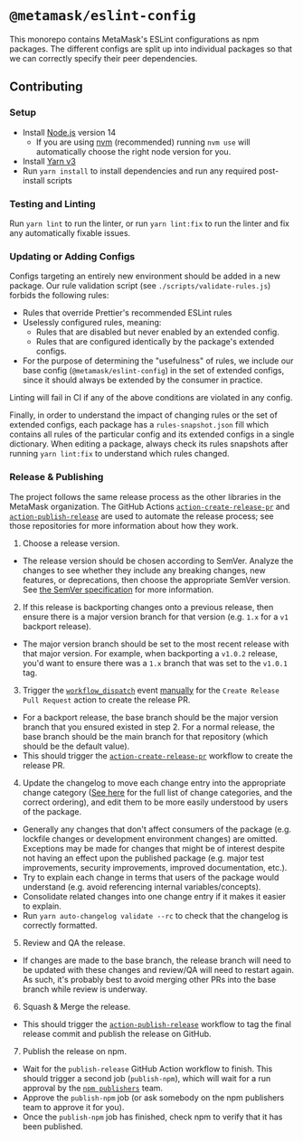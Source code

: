 # `@metamask/eslint-config`

This monorepo contains MetaMask's ESLint configurations as npm packages.
The different configs are split up into individual packages so that we can
correctly specify their peer dependencies.

## Contributing

### Setup

- Install [Node.js](https://nodejs.org) version 14
  - If you are using [nvm](https://github.com/creationix/nvm#installation) (recommended) running `nvm use` will automatically choose the right node version for you.
- Install [Yarn v3](https://yarnpkg.com/getting-started/install)
- Run `yarn install` to install dependencies and run any required post-install scripts

### Testing and Linting

Run `yarn lint` to run the linter, or run `yarn lint:fix` to run the linter and fix any automatically fixable issues.

### Updating or Adding Configs

Configs targeting an entirely new environment should be added in a new package.
Our rule validation script (see `./scripts/validate-rules.js`) forbids the
following rules:

- Rules that override Prettier's recommended ESLint rules
- Uselessly configured rules, meaning:
  - Rules that are disabled but never enabled by an extended config.
  - Rules that are configured identically by the package's extended configs.
- For the purpose of determining the "usefulness" of rules, we include our base
  config (`@metamask/eslint-config`) in the set of extended configs, since it
  should always be extended by the consumer in practice.

Linting will fail in CI if any of the above conditions are violated in any
config.

Finally, in order to understand the impact of changing rules or the set of
extended configs, each package has a `rules-snapshot.json` fill which contains
all rules of the particular config and its extended configs in a single
dictionary. When editing a package, always check its rules snapshots after
running `yarn lint:fix` to understand which rules changed.

### Release & Publishing

The project follows the same release process as the other libraries in the MetaMask organization. The GitHub Actions [`action-create-release-pr`](https://github.com/MetaMask/action-create-release-pr) and [`action-publish-release`](https://github.com/MetaMask/action-publish-release) are used to automate the release process; see those repositories for more information about how they work.

1. Choose a release version.

  - The release version should be chosen according to SemVer. Analyze the changes to see whether they include any breaking changes, new features, or deprecations, then choose the appropriate SemVer version. See [the SemVer specification](https://semver.org/) for more information.

2. If this release is backporting changes onto a previous release, then ensure there is a major version branch for that version (e.g. `1.x` for a `v1` backport release).

  - The major version branch should be set to the most recent release with that major version. For example, when backporting a `v1.0.2` release, you'd want to ensure there was a `1.x` branch that was set to the `v1.0.1` tag.

3. Trigger the [`workflow_dispatch`](https://docs.github.com/en/actions/reference/events-that-trigger-workflows#workflow_dispatch) event [manually](https://docs.github.com/en/actions/managing-workflow-runs/manually-running-a-workflow) for the `Create Release Pull Request` action to create the release PR.

  - For a backport release, the base branch should be the major version branch that you ensured existed in step 2. For a normal release, the base branch should be the main branch for that repository (which should be the default value).
  - This should trigger the [`action-create-release-pr`](https://github.com/MetaMask/action-create-release-pr) workflow to create the release PR.

4. Update the changelog to move each change entry into the appropriate change category ([See here](https://keepachangelog.com/en/1.0.0/#types) for the full list of change categories, and the correct ordering), and edit them to be more easily understood by users of the package.

  - Generally any changes that don't affect consumers of the package (e.g. lockfile changes or development environment changes) are omitted. Exceptions may be made for changes that might be of interest despite not having an effect upon the published package (e.g. major test improvements, security improvements, improved documentation, etc.).
  - Try to explain each change in terms that users of the package would understand (e.g. avoid referencing internal variables/concepts).
  - Consolidate related changes into one change entry if it makes it easier to explain.
  - Run `yarn auto-changelog validate --rc` to check that the changelog is correctly formatted.

5. Review and QA the release.

  - If changes are made to the base branch, the release branch will need to be updated with these changes and review/QA will need to restart again. As such, it's probably best to avoid merging other PRs into the base branch while review is underway.

6. Squash & Merge the release.

  - This should trigger the [`action-publish-release`](https://github.com/MetaMask/action-publish-release) workflow to tag the final release commit and publish the release on GitHub.

7. Publish the release on npm.

  - Wait for the `publish-release` GitHub Action workflow to finish. This should trigger a second job (`publish-npm`), which will wait for a run approval by the [`npm publishers`](https://github.com/orgs/MetaMask/teams/npm-publishers) team.
  - Approve the `publish-npm` job (or ask somebody on the npm publishers team to approve it for you).
  - Once the `publish-npm` job has finished, check npm to verify that it has been published.

